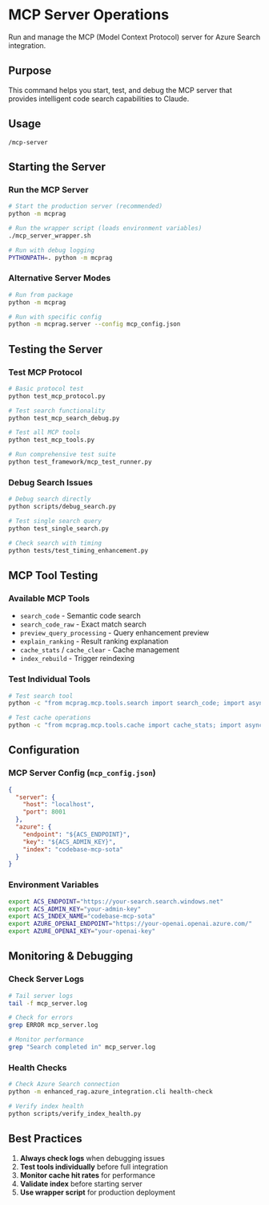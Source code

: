 # MCP Server Operations

Run and manage the MCP (Model Context Protocol) server for Azure Search integration.

## Purpose

This command helps you start, test, and debug the MCP server that provides intelligent code search capabilities to Claude.

## Usage

```
/mcp-server
```

## Starting the Server

### Run the MCP Server
```bash
# Start the production server (recommended)
python -m mcprag

# Run the wrapper script (loads environment variables)
./mcp_server_wrapper.sh

# Run with debug logging
PYTHONPATH=. python -m mcprag
```

### Alternative Server Modes
```bash
# Run from package
python -m mcprag

# Run with specific config
python -m mcprag.server --config mcp_config.json
```

## Testing the Server

### Test MCP Protocol
```bash
# Basic protocol test
python test_mcp_protocol.py

# Test search functionality
python test_mcp_search_debug.py

# Test all MCP tools
python test_mcp_tools.py

# Run comprehensive test suite
python test_framework/mcp_test_runner.py
```

### Debug Search Issues
```bash
# Debug search directly
python scripts/debug_search.py

# Test single search query
python test_single_search.py

# Check search with timing
python tests/test_timing_enhancement.py
```

## MCP Tool Testing

### Available MCP Tools
- `search_code` - Semantic code search
- `search_code_raw` - Exact match search
- `preview_query_processing` - Query enhancement preview
- `explain_ranking` - Result ranking explanation
- `cache_stats` / `cache_clear` - Cache management
- `index_rebuild` - Trigger reindexing

### Test Individual Tools
```bash
# Test search tool
python -c "from mcprag.mcp.tools.search import search_code; import asyncio; asyncio.run(search_code({'query': 'authentication'}))"

# Test cache operations
python -c "from mcprag.mcp.tools.cache import cache_stats; import asyncio; asyncio.run(cache_stats())"
```

## Configuration

### MCP Server Config (`mcp_config.json`)
```json
{
  "server": {
    "host": "localhost",
    "port": 8001
  },
  "azure": {
    "endpoint": "${ACS_ENDPOINT}",
    "key": "${ACS_ADMIN_KEY}",
    "index": "codebase-mcp-sota"
  }
}
```

### Environment Variables
```bash
export ACS_ENDPOINT="https://your-search.search.windows.net"
export ACS_ADMIN_KEY="your-admin-key"
export ACS_INDEX_NAME="codebase-mcp-sota"
export AZURE_OPENAI_ENDPOINT="https://your-openai.openai.azure.com/"
export AZURE_OPENAI_KEY="your-openai-key"
```

## Monitoring & Debugging

### Check Server Logs
```bash
# Tail server logs
tail -f mcp_server.log

# Check for errors
grep ERROR mcp_server.log

# Monitor performance
grep "Search completed in" mcp_server.log
```

### Health Checks
```bash
# Check Azure Search connection
python -m enhanced_rag.azure_integration.cli health-check

# Verify index health
python scripts/verify_index_health.py
```

## Best Practices

1. **Always check logs** when debugging issues
2. **Test tools individually** before full integration
3. **Monitor cache hit rates** for performance
4. **Validate index** before starting server
5. **Use wrapper script** for production deployment